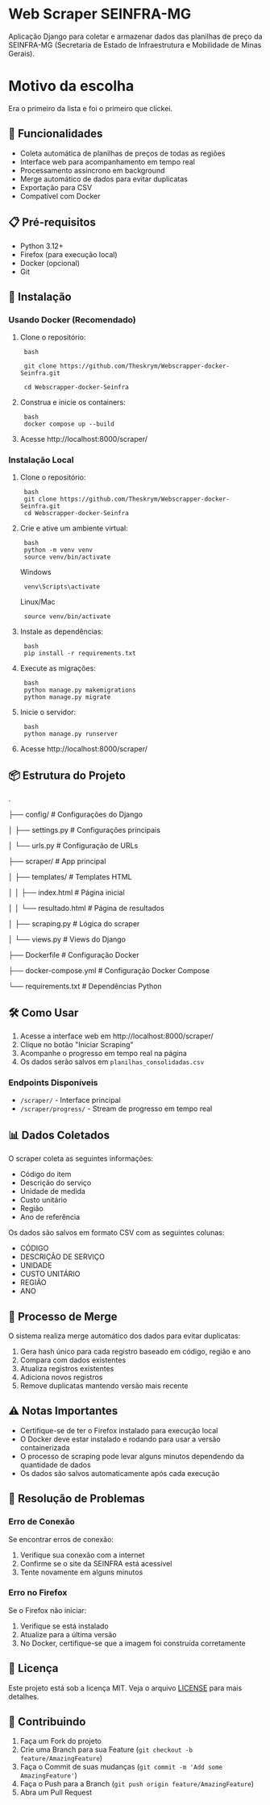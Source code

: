 # Web Scraper SEINFRA-MG

Aplicação Django para coletar e armazenar dados das planilhas de preço da SEINFRA-MG (Secretaria de Estado de Infraestrutura e Mobilidade de Minas Gerais).

# Motivo da escolha

Era o primeiro da lista e foi o primeiro que clickei.

## 🚀 Funcionalidades

- Coleta automática de planilhas de preços de todas as regiões
- Interface web para acompanhamento em tempo real
- Processamento assíncrono em background
- Merge automático de dados para evitar duplicatas
- Exportação para CSV
- Compatível com Docker

## 📋 Pré-requisitos

- Python 3.12+
- Firefox (para execução local)
- Docker (opcional)
- Git

## 🔧 Instalação

### Usando Docker (Recomendado)

1. Clone o repositório:

        bash

        git clone https://github.com/Theskrym/Webscrapper-docker-Seinfra.git

        cd Webscrapper-docker-Seinfra


2. Construa e inicie os containers:

        bash
        docker compose up --build

3. Acesse http://localhost:8000/scraper/

### Instalação Local

1. Clone o repositório:

        bash
        git clone https://github.com/Theskrym/Webscrapper-docker-Seinfra.git
        cd Webscrapper-docker-Seinfra

2. Crie e ative um ambiente virtual:

        bash
        python -m venv venv
        source venv/bin/activate

    Windows

        venv\Scripts\activate

    Linux/Mac

        source venv/bin/activate

3. Instale as dependências:

        bash
        pip install -r requirements.txt

4. Execute as migrações:

        bash
        python manage.py makemigrations
        python manage.py migrate

5. Inicie o servidor:

        bash
        python manage.py runserver

6. Acesse http://localhost:8000/scraper/

## 📦 Estrutura do Projeto

.

├── config/ # Configurações do Django

│ ├── settings.py # Configurações principais

│ └── urls.py # Configuração de URLs

├── scraper/ # App principal

│ ├── templates/ # Templates HTML

│ │ ├── index.html # Página inicial

│ │ └── resultado.html # Página de resultados

│ ├── scraping.py # Lógica do scraper

│ └── views.py # Views do Django

├── Dockerfile # Configuração Docker

├── docker-compose.yml # Configuração Docker Compose

└── requirements.txt # Dependências Python

## 🛠️ Como Usar

1. Acesse a interface web em http://localhost:8000/scraper/
2. Clique no botão "Iniciar Scraping"
3. Acompanhe o progresso em tempo real na página
4. Os dados serão salvos em `planilhas_consolidadas.csv`

### Endpoints Disponíveis

- `/scraper/` - Interface principal
- `/scraper/progress/` - Stream de progresso em tempo real

## 📊 Dados Coletados

O scraper coleta as seguintes informações:
- Código do item
- Descrição do serviço
- Unidade de medida
- Custo unitário
- Região
- Ano de referência

Os dados são salvos em formato CSV com as seguintes colunas:
- CÓDIGO
- DESCRIÇÃO DE SERVIÇO
- UNIDADE
- CUSTO UNITÁRIO
- REGIÃO
- ANO

## 🔄 Processo de Merge

O sistema realiza merge automático dos dados para evitar duplicatas:
1. Gera hash único para cada registro baseado em código, região e ano
2. Compara com dados existentes
3. Atualiza registros existentes
4. Adiciona novos registros
5. Remove duplicatas mantendo versão mais recente

## ⚠️ Notas Importantes

- Certifique-se de ter o Firefox instalado para execução local
- O Docker deve estar instalado e rodando para usar a versão containerizada
- O processo de scraping pode levar alguns minutos dependendo da quantidade de dados
- Os dados são salvos automaticamente após cada execução

## 🐛 Resolução de Problemas

### Erro de Conexão
Se encontrar erros de conexão:
1. Verifique sua conexão com a internet
2. Confirme se o site da SEINFRA está acessível
3. Tente novamente em alguns minutos

### Erro no Firefox
Se o Firefox não iniciar:
1. Verifique se está instalado
2. Atualize para a última versão
3. No Docker, certifique-se que a imagem foi construída corretamente

## 📄 Licença

Este projeto está sob a licença MIT. Veja o arquivo [LICENSE](LICENSE) para mais detalhes.

## 🤝 Contribuindo

1. Faça um Fork do projeto
2. Crie uma Branch para sua Feature (`git checkout -b feature/AmazingFeature`)
3. Faça o Commit de suas mudanças (`git commit -m 'Add some AmazingFeature'`)
4. Faça o Push para a Branch (`git push origin feature/AmazingFeature`)
5. Abra um Pull Request
